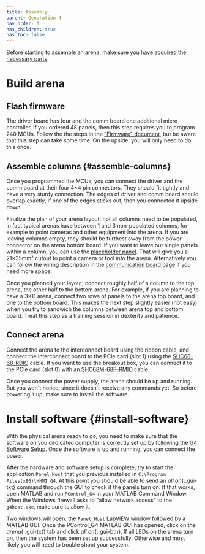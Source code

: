 ```yaml
---
title: Assembly
parent: Generation 4
nav_order: 1
has_children: true
has_toc: false
---
```


Before starting to assemble an arena, make sure you have [acquired the necessary parts](g4_acquisition.md).

# Build arena

## Flash firmware

The driver board has four and the comm board one additional micro controller. If you ordered 48 panels, then this step requires you to program 240 MCUs. Follow the the steps in the ["Firmware" document]({{site.baseurl}}/Generation%204/Firmware/docs), but be aware that this step can take some time. On the upside: you will only need to do this once.

## Assemble columns {#assemble-columns}

Once you programmed the MCUs, you can connect the driver and the comm board at their four 4×4 pin connectors. They should fit tightly and have a very sturdy connection. The edges of driver and comm board should overlap exactly, if one of the edges sticks out, then you connected it upside down.

Finalize the plan of your arena layout: not all columns need to be populated, in fact typical arenas have between 1 and 3 non-populated columns, for example to point cameras and other equipment into the arena. If you are leaving columns empty, they should be furthest away from the power connector on the arena bottom board. If you want to leave out single panels within a column, you can use the [placeholder panel]({{site.baseurl}}/Generation%204/Hardware/docs/comm.html#placeholder). That will give you a 21×35mm² cutout to point a camera or tool into the arena. Alternatively you can follow the wiring description in the [communication board page]({{site.baseurl}}/Generation%204/Hardware/docs/comm.html) if you need more space.

Once you planned your layout, connect roughly half of a column to the top arena, the other half to the bottom arena. For example, if you are planning to have a 3×11 arena, connect two rows of panels to the arena top board, and one to the bottom board. This makes the next step slightly easier (not easy) when you try to sandwich the columns between arena top and bottom board. Treat this step as a training session in dexterity and patience.

## Connect arena

Connect the arena to the interconnect board using the ribbon cable, and connect the interconnect board to the PCIe card (slot 1) using the [SHC68-68-RDIO](g4_off-the-shelf.md#vhdci-cables) cable. If you want to use the breakout box, you can connect it to the PCIe card (slot 0) with an [SHC68M-68F-RMIO](g4_off-the-shelf.md#vhdci-cables) cable.

Once you connect the power supply, the arena should be up and running. But you won't notice, since it doesn't receive any commands yet. So before powering it up, make sure to install the software.

# Install software {#install-software}

With the physical arena ready to go, you need to make sure that the software on you dedicated computer is correctly set up by following the [G4 Software Setup]({{site.baseurl}}/Generation%204/Display_Tools/docs/software_setup.html). Once the software is up and running, you can connect the power.

After the hardware and software setup is complete, try to start the application `Panel_Host` that you previous installed in `C:\Program Files(x86)\HHMI G4`. At this point you should be able to send an *all on*{:.gui-txt} command through the GUI to check if the panels turn on. If that works, open MATLAB and run `PControl_G4` in your MATLAB Command Window. When the Windows firewall asks to "allow network access" to the `g4host.exe`, make sure to allow it.

Two windows will open: the `Panel_Host` LabVIEW window followed by a MATLAB GUI. Once the PControl_G4 MATLAB GUI has opened, click on the *arena*{:.gui-txt} tab and click *all on*{:.gui-btn}. If all LEDs on the arena turn on, then the system has been set up successfully. Otherwise and most likely you will need to trouble shoot your system.
